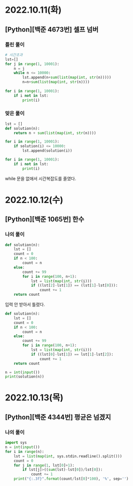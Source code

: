 # 2022.10.11(화)

## [Python][백준 4673번] 셀프 넘버

### 틀린 풀이
```Python
# 시간초과
lst=[]
for j in range(1, 10001):
    n = j
    while n <= 10000:
        lst.append(n+sum(list(map(int, str(n)))))
        n=n+sum(list(map(int, str(n))))
        
for i in range(1, 10001):
    if i not in lst:
        print(i)
```

### 맞은 풀이
```Python
lst = []
def solution(n):
    return n + sum(list(map(int, str(n))))

for i in range(1, 10001):
    if solution(i) <= 10000:
        lst.append(solution(i))

for i in range(1, 10001):
    if i not in lst:
        print(i)
```
while 문을 없애서 시간복잡도를 줄였다.

# 2022.10.12(수)

## [Python][백준 1065번] 한수

### 나의 풀이
```Python
def solution(n):
    lst = []
    count = 0
    if n < 100:
        count = n 
    else:
        count += 99
        for i in range(100, n+1):
            lst = list(map(int, str(i)))
            if ((lst[2]-lst[1]) == (lst[1]-lst[0])):
                count += 1
    return count
```
입력 안 받아서 틀렸다.

```Python
def solution(n):
    lst = []
    count = 0
    if n < 100:
        count = n 
    else:
        count += 99
        for i in range(100, n+1):
            lst = list(map(int, str(i)))
            if ((lst[0]-lst[1]) == lst[1]-lst[2]):
                count += 1
    return count

n = int(input())
print(solution(n))
```

# 2022.10.13(목)

## [Python][백준 4344번] 평균은 넘겠지
### 나의 풀이
```Python
import sys
n = int(input())
for i in range(n):
    lst = list(map(int, sys.stdin.readline().split()))
    count = 0
    for j in range(1, lst[0]+1):
        if lst[j]>((sum(lst)-lst[0])/lst[0]):
            count += 1
    print("{:.3f}".format(count/lst[0]*100), '%', sep='')
```